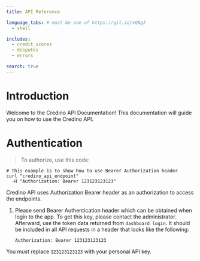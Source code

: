 ```yaml
---
title: API Reference

language_tabs: # must be one of https://git.io/vQNgJ
  - shell

includes:
  - credit_scores
  - disputes
  - errors

search: true
---
```


# Introduction

Welcome to the Credino API Documentation! This documentation will guide you on how to use the Credino API.

# Authentication

> To authorize, use this code:

```shell
# This example is to show how to use Bearer Authorization header
curl "credino_api_endpoint"
  -H "Authorization: Bearer 123123123123"
```

Credino API uses Authorization Bearer header as an authorization to access the endpoints.

1. Please send Bearer Authentication header which can be obtained when login to the app. To get this key, please
contact the administrator. Afterward, use the token data returned from `dashboard login`. It should be included in all API requests in a header that looks like the following:

    `Authorization: Bearer 123123123123`


<aside class="notice">
You must replace <code>123123123123</code> with your personal API key.
</aside>